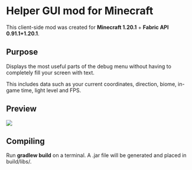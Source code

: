 # Helper GUI mod for Minecraft

This client-side mod was created for **Minecraft 1.20.1** + **Fabric API 0.91.1+1.20.1**.

## Purpose

Displays the most useful parts of the debug menu without having to completely fill your screen with text.

This includes data such as your current coordinates, direction, biome, in-game time, light level and FPS.

## Preview

![](https://i.imgur.com/cP7nwRt.png)

## Compiling

Run **gradlew build** on a terminal. A .jar file will be generated and placed in build/libs/.
